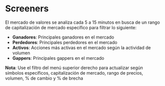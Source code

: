 # **Screeners**

El mercado de valores se analiza cada 5 a 15 minutos en busca de un rango de capitalización de mercado específico para filtrar lo siguiente:

- **Ganadores**: Principales ganadores en el mercado
- **Perdedores**: Principales perdedores en el mercado
- **Activos**: Acciones más activas en el mercado según la actividad de volumen
- **Gappers**: Principales gappers en el mercado

**Nota**: Use el filtro del menú superior derecho para actualizar según símbolos específicos, capitalización de mercado, rango de precios, volumen, % de cambio y % de brecha
